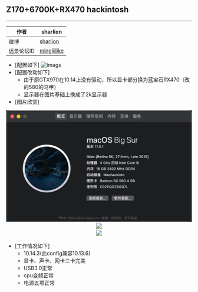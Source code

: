 ## Z170+6700K+RX470 hackintosh

****
	
|作者|sharlion|
|---|---
|微博|[sharlion](https://weibo.com/sharlion "悬停显示")|
|远景论坛ID|[mingliilike](http://i.pcbeta.com/space-uid-4384502.html "悬停显示")|

* [配置如下]
![image](https://github.com/Sharlion/z170_6700k_hackintosh/blob/10.13/pic/4.png)<div align=center>
* [配置改动如下]
    * 由于原GTX970在10.14上没有驱动，所以显卡部分换为蓝宝石RX470（改的580的马甲）
    * 显示器在图片基础上换成了2k显示器
* [图片欣赏]
<div align=center><img src="https://github.com/Sharlion/z170_6700k_hackintosh/blob/10.13/pic/1.png" /></div>
<div align=center><img src="https://github.com/Sharlion/z170_6700k_hackintosh/blob/10.13/pic/2.png" /></div>
<div align=center><img src="https://github.com/Sharlion/z170_6700k_hackintosh/blob/10.13/pic/3.png" /></div>

* [工作情况如下]
	* 10.14.3(此config兼容10.13.6)
	* 显卡、声卡、网卡三卡完美
	* USB3.0正常
	* cpu变频正常
	* 电源五项正常
